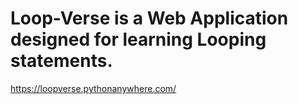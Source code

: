 # Loop-Verse is a Web Application designed for learning Looping statements.
https://loopverse.pythonanywhere.com/

